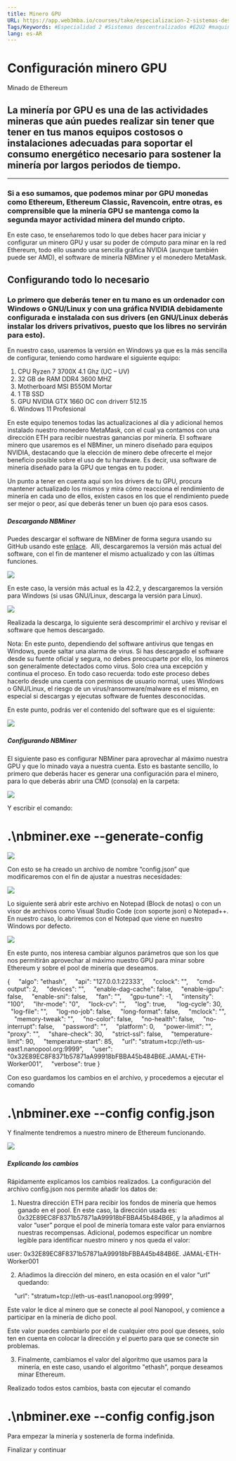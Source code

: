 ```yaml
---
title: Minero GPU
URL: https://app.web3mba.io/courses/take/especializacion-2-sistemas-descentralizados/texts/37916924-5-minero-gpu
Tags/Keywords: #Especialidad 2 #Sistemas descentralizados #E2U2 #maquinaria para mineria #mineria #
lang: es-AR
---
```

# Configuración minero GPU  
Minado de Ethereum

## La minería por GPU es una de las actividades mineras que aún puedes realizar sin tener que tener en tus manos equipos costosos o instalaciones adecuadas para soportar el consumo energético necesario para sostener la minería por largos periodos de tiempo.

---

### Si a eso sumamos, que podemos minar por GPU monedas como Ethereum, Ethereum Classic, Ravencoin, entre otras, es comprensible que la minería GPU se mantenga como la segunda mayor actividad minera del mundo cripto.

En este caso, te enseñaremos todo lo que debes hacer para iniciar y configurar un minero GPU y usar su poder de cómputo para minar en la red Ethereum, todo ello usando una sencilla gráfica NVIDIA (aunque también puede ser AMD), el software de minería NBMiner y el monedero MetaMask. 

##   

## Configurando todo lo necesario

### Lo primero que deberás tener en tu mano es un ordenador con Windows o GNU/Linux y con una gráfica NVIDIA debidamente configurada e instalada con sus drivers (en GNU/Linux deberás instalar los drivers privativos, puesto que los libres no servirán para esto).

En nuestro caso, usaremos la versión en Windows ya que es la más sencilla de configurar, teniendo como hardware el siguiente equipo:

1. CPU Ryzen 7 3700X 4.1 Ghz (UC – UV)
2. 32 GB de RAM DDR4 3600 MHZ
3. Motherboard MSI B550M Mortar
4. 1 TB SSD
5. GPU NVIDIA GTX 1660 OC con driverr 512.15
6. Windows 11 Profesional

En este equipo tenemos todas las actualizaciones al día y adicional hemos instalado nuestro monedero MetaMask, con el cual ya contamos con una dirección ETH para recibir nuestras ganancias por minería. El software minero que usaremos es el NBMiner, un minero diseñado para equipos NVIDIA, destacando que la elección de minero debe ofrecerte el mejor beneficio posible sobre el uso de tu hardware. Es decir, usa software de minería diseñado para la GPU que tengas en tu poder.

Un punto a tener en cuenta aquí son los drivers de tu GPU, procura mantener actualizado los mismos y mira cómo reacciona el rendimiento de minería en cada uno de ellos, existen casos en los que el rendimiento puede ser mejor o peor, así que deberás tener un buen ojo para esos casos. 

###   

##### Descargando NBMiner

Puedes descargar el software de NBMiner de forma segura usando su GitHub usando este [enlace](https://github.com/NebuTech/NBMiner).  Allí, descargaremos la versión más actual del software, con el fin de mantener el mismo actualizado y con las últimas funciones. 

![](https://files.cdn.thinkific.com/file_uploads/636320/images/4d2/699/862/Sin_ti%CC%81tulo-1_Mesa_de_trabajo_1.png)

En este caso, la versión más actual es la 42.2, y descargaremos la versión para Windows (si usas GNU/Linux, descarga la versión para Linux). 

![](https://files.cdn.thinkific.com/file_uploads/636320/images/2ea/4e8/81a/Sin_ti%CC%81tulo-1-02.png)

Realizada la descarga, lo siguiente será descomprimir el archivo y revisar el software que hemos descargado. 

Nota: En este punto, dependiendo del software antivirus que tengas en Windows, puede saltar una alarma de virus. Si has descargado el software desde su fuente oficial y segura, no debes preocuparte por ello, los mineros son generalmente detectados como virus. Solo crea una excepción y continua el proceso. En todo caso recuerda: todo este proceso debes hacerlo desde una cuenta con permisos de usuario normal, uses Windows o GNU/Linux, el riesgo de un virus/ransomware/malware es el mismo, en especial si descargas y ejecutas software de fuentes desconocidas. 

  

En este punto, podrás ver el contenido del software que es el siguiente:

![](https://files.cdn.thinkific.com/file_uploads/636320/images/3a4/6d9/bb1/Sin_ti%CC%81tulo-1-03.png)

###   

##### Configurando NBMiner

El siguiente paso es configurar NBMiner para aprovechar al máximo nuestra GPU y que lo minado vaya a nuestra cuenta. Esto es bastante sencillo, lo primero que deberás hacer es generar una configuración para el minero, para lo que deberás abrir una CMD (consola) en la carpeta:

  

![](https://files.cdn.thinkific.com/file_uploads/636320/images/49f/fc6/e5a/Sin_ti%CC%81tulo-1-04.png)

Y escribir el comando:

# .\nbminer.exe --generate-config

  

![](https://files.cdn.thinkific.com/file_uploads/636320/images/f6c/6ee/fa5/Sin_ti%CC%81tulo-1-05.png)

  

Con esto se ha creado un archivo de nombre “config.json” que modificaremos con el fin de ajustar a nuestras necesidades:

![](https://files.cdn.thinkific.com/file_uploads/636320/images/b8e/5b0/0bb/Sin_ti%CC%81tulo-1-06.png)

  

Lo siguiente será abrir este archivo en Notepad (Block de notas) o con un visor de archivos como Visual Studio Code (con soporte json) o Notepad++. En nuestro caso, lo abriremos con el Notepad que viene en nuestro Windows por defecto.

  

![](https://files.cdn.thinkific.com/file_uploads/636320/images/171/ffb/e80/Sin_ti%CC%81tulo-1-07.png)

En este punto, nos interesa cambiar algunos parámetros que son los que nos permitirán aprovechar al máximo nuestro GPU para minar sobre Ethereum y sobre el pool de minería que deseamos. 

{
    "algo": "ethash",
    "api": "127.0.0.1:22333",
    "cclock": "",
    "cmd-output": 2,
    "devices": "",
    "enable-dag-cache": false,
    "enable-igpu": false,
    "enable-sni": false,
    "fan": "",
    "gpu-tune": -1,
    "intensity": "100",
    "lhr-mode": "0",
    "lock-cv": "",
    "log": true, 
    "log-cycle": 30,
    "log-file": "",
    "log-no-job": false,
    "long-format": false,
    "mclock": "",
    "memory-tweak": "",
    "no-color": false,
    "no-health": false,
    "no-interrupt": false,
    "password": "",
    "platform": 0,
    "power-limit": "",
    "proxy": "",
    "share-check": 30,
    "strict-ssl": false,
    "temperature-limit": 90,
    "temperature-start": 85,
    "url": "stratum+tcp://eth-us-east1.nanopool.org:9999",
    "user": "0x32E89EC8F8371b57871aA99918bFBBA45b484B6E.JAMAL-ETH-Worker001",
    "verbose": true
}

  

Con eso guardamos los cambios en el archivo, y procedemos a ejecutar el comando 

  

# .\nbminer.exe --config config.json

Y finalmente tendremos a nuestro minero de Ethereum funcionando. 

  

![](https://files.cdn.thinkific.com/file_uploads/636320/images/297/1d8/8c3/Sin_ti%CC%81tulo-1-08.png)

###   

##### Explicando los cambios

Rápidamente explicamos los cambios realizados. La configuración del archivo config.json nos permite añadir los datos de:

1. Nuestra dirección ETH para recibir los fondos de minería que hemos ganado en el pool. En este caso, la dirección usada es: 0x32E89EC8F8371b57871aA99918bFBBA45b484B6E, y la añadimos al valor “user” porque el pool de minería tomara este valor para enviarnos nuestras recompensas. Adicional, podemos especificar un nombre legible para identificar nuestro minero y nos queda el valor:

user: 0x32E89EC8F8371b57871aA99918bFBBA45b484B6E. JAMAL-ETH-Worker001

2. Añadimos la dirección del minero, en esta ocasión en el valor “url” quedando:

    "url": "stratum+tcp://eth-us-east1.nanopool.org:9999",

Este valor le dice al minero que se conecte al pool Nanopool, y comience a participar en la minería de dicho pool. 

Este valor puedes cambiarlo por el de cualquier otro pool que desees, solo ten en cuenta en colocar la dirección y el puerto para que se conecte sin problemas. 

3. Finalmente, cambiamos el valor del algoritmo que usamos para la minería, en este caso, usando el algoritmo "ethash", porque deseamos minar Ethereum.

Realizado todos estos cambios, basta con ejecutar el comando 

# .\nbminer.exe --config config.json

Para empezar la minería y sostenerla de forma indefinida. 

Finalizar y continuar
